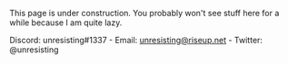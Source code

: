 This page is under construction. You probably won't see stuff here for a while because I am quite lazy.

Discord: unresisting#1337  -
Email: unresisting@riseup.net -
Twitter: @unresisting 
